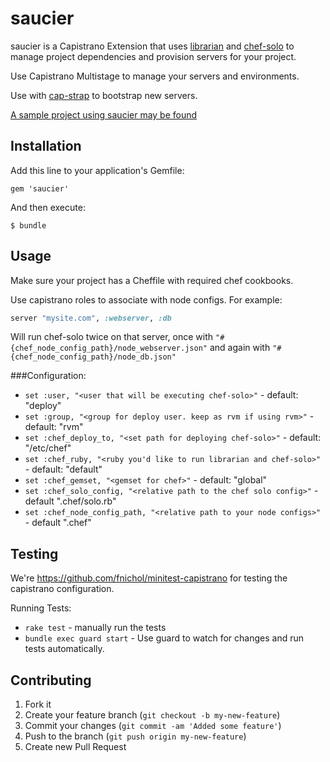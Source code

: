 # saucier

  saucier is a Capistrano Extension that uses [librarian](https://github.com/applicationsonline/librarian.git "chef-librarian")
and [chef-solo](https://github.com/opscode/chef "chef") to manage project dependencies and provision servers for your project.

Use Capistrano Multistage to manage your servers and environments.

Use with [cap-strap](https://github.com/substantial/cap-strap "cap-strap") to bootstrap new servers.


[A sample project using saucier may be found](https://github.com/substantial/saucier-example)

## Installation

Add this line to your application's Gemfile:

    gem 'saucier'

And then execute:

    $ bundle

## Usage
Make sure your project has a Cheffile with required chef cookbooks.

Use capistrano roles to associate with node configs. For example:

```ruby
server "mysite.com", :webserver, :db
```

Will run chef-solo twice on that server, once with `"#{chef_node_config_path}/node_webserver.json"`
and again with `"#{chef_node_config_path}/node_db.json"`

###Configuration:

* `set :user, "<user that will be executing chef-solo>"` - default: "deploy"
* `set :group, "<group for deploy user. keep as rvm if using rvm>"` - default: "rvm"
* `set :chef_deploy_to, "<set path for deploying chef-solo>"` - default: "/etc/chef"
* `set :chef_ruby, "<ruby you'd like to run librarian and chef-solo>"` - default: "default"
* `set :chef_gemset, "<gemset for chef>"` - default: "global"
* `set :chef_solo_config, "<relative path to the chef solo config>"` - default ".chef/solo.rb"
* `set :chef_node_config_path, "<relative path to your node configs>"` - default ".chef"

## Testing

 We're https://github.com/fnichol/minitest-capistrano for testing the capistrano
configuration.

Running Tests:

* `rake test` - manually run the tests
* `bundle exec guard start` - Use guard to watch for changes and run tests automatically.

## Contributing

1. Fork it
2. Create your feature branch (`git checkout -b my-new-feature`)
3. Commit your changes (`git commit -am 'Added some feature'`)
4. Push to the branch (`git push origin my-new-feature`)
5. Create new Pull Request
